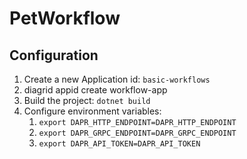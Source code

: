 # PetWorkflow

## Configuration

1. Create a new Application id: `basic-workflows`
1.	diagrid appid create workflow-app
1. Build the project: `dotnet build`
1. Configure environment variables:
	1. `export DAPR_HTTP_ENDPOINT=DAPR_HTTP_ENDPOINT`
	1. `export DAPR_GRPC_ENDPOINT=DAPR_GRPC_ENDPOINT`
	1. `export DAPR_API_TOKEN=DAPR_API_TOKEN`
